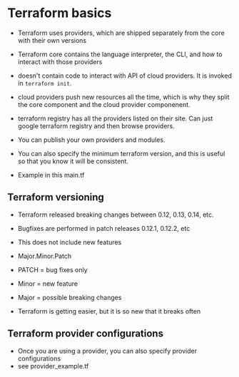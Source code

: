 # Terraform basics

- Terraform uses providers, which are shipped separately from the core with their own versions

- Terraform core contains the language interpreter, the CLI, and how to interact with those providers

- doesn't contain code to interact with API of cloud providers. It is invoked in `terraform init`.

- cloud providers push new resources all the time, which is why they split the core component and the cloud provider componenent.

- terraform registry has all the providers listed on their site. Can just google terraform registry and then browse providers.

- You can publish your own providers and modules.

- You can also specify the minimum terraform version, and this is useful so that you know it will be consistent.

- Example in this main.tf

## Terraform versioning

- Terraform released breaking changes between 0.12, 0.13, 0.14, etc.

- Bugfixes are performed in patch releases 0.12.1, 0.12.2, etc
 - This does not include new features
 - Major.Minor.Patch
  - PATCH = bug fixes only
  - Minor = new feature
  - Major = possible breaking changes
 - Terraform is getting easier, but it is so new that it breaks often

## Terraform provider configurations
 - Once you are using a provider, you can also specify provider configurations
 - see provider_example.tf